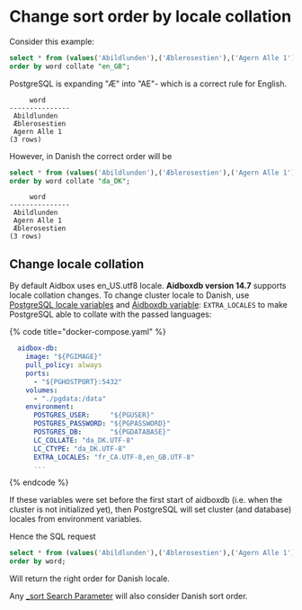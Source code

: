 # Change sort order by locale collation

Consider this example:

```sql
select * from (values('Abildlunden'),('Æblerosestien'),('Agern Alle 1')) x(word)
order by word collate "en_GB";
```

PostgreSQL is expanding "Æ" into "AE"- which is a correct rule for English.

```
     word      
---------------
 Abildlunden
 Æblerosestien
 Agern Alle 1
(3 rows)
```

However, in Danish the correct order will be

```sql
select * from (values('Abildlunden'),('Æblerosestien'),('Agern Alle 1')) x(word)
order by word collate "da_DK";
```

```
     word      
---------------
 Abildlunden
 Agern Alle 1
 Æblerosestien
(3 rows)
```

## Change locale collation

By default Aidbox uses en\_US.utf8 locale. **Aidboxdb version 14.7** supports locale collation changes. To change cluster locale to Danish, use [PostgreSQL locale variables](https://www.postgresql.org/docs/current/locale.html) and [Aidboxdb variable](../../../reference/environment-variables/aidboxdb-environment-variables.md#optional-environment-variables): `EXTRA_LOCALES` to make PostgreSQL able to collate with the passed languages:&#x20;

{% code title="docker-compose.yaml" %}
```yaml
  aidbox-db:
    image: "${PGIMAGE}"
    pull_policy: always
    ports:
      - "${PGHOSTPORT}:5432"
    volumes:
      - "./pgdata:/data"
    environment:
      POSTGRES_USER:     "${PGUSER}"
      POSTGRES_PASSWORD: "${PGPASSWORD}"
      POSTGRES_DB:       "${PGDATABASE}"
      LC_COLLATE: "da_DK.UTF-8"
      LC_CTYPE: "da_DK.UTF-8"
      EXTRA_LOCALES: "fr_CA.UTF-8,en_GB.UTF-8"
      ...

```
{% endcode %}

If these variables were set before the first start of aidboxdb (i.e. when the cluster is not initialized yet), then PostgreSQL will set cluster (and database) locales from environment variables.

Hence the SQL request

```sql
select * from (values('Abildlunden'),('Æblerosestien'),('Agern Alle 1')) x(word)
order by word;
```

Will return the right order for Danish locale.

Any [\_sort Search Parameter](broken-reference) will also consider Danish sort order.
